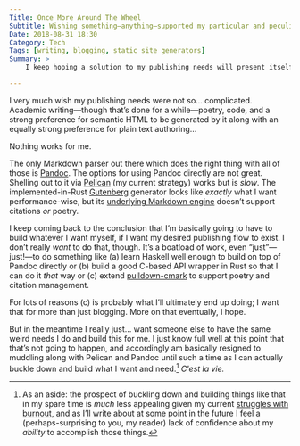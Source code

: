 ```yaml
---
Title: Once More Around The Wheel
Subtitle: Wishing something—anything—supported my particular and peculiar needs for static site generation.
Date: 2018-08-31 18:30
Category: Tech
Tags: [writing, blogging, static site generators]
Summary: >
    I keep hoping a solution to my publishing needs will present itself instead of my having to build it myself. Such a solution does *not* appear forthcoming, though.

---
```


I very much wish my publishing needs were not so… complicated. Academic writing—though that’s done for a while—poetry, code, and a strong preference for semantic HTML to be generated by it along with an equally strong preference for plain text authoring…

Nothing works for me.

The only Markdown parser out there which does the right thing with all of those is [Pandoc](http://pandoc.org). The options for using Pandoc directly are not great. Shelling out to it via [Pelican](https://getpelican.com) (my current strategy) works but is *slow*. The implemented-in-Rust [Gutenberg](https://www.getgutenberg.io) generator looks like *exactly* what I want performance-wise, but its [underlying Markdown engine](https://github.com/google/pulldown-cmark "pulldown-cmark") doesn’t support citations *or* poetry.

I keep coming back to the conclusion that I’m basically going to have to build whatever I want myself, if I want my desired publishing flow to exist. I don’t really *want* to do that, though. It’s a boatload of work, even “just”—just!—to do something like (a) learn Haskell well enough to build on top of Pandoc directly or (b) build a good C-based API wrapper in Rust so that I can do it *that* way or (c) extend [pulldown-cmark](https://github.com/google/pulldown-cmark) to support poetry and citation management.

For lots of reasons (c) is probably what I’ll ultimately end up doing; I want that for more than just blogging. More on that eventually, I hope.

But in the meantime I really just… want someone else to have the same weird needs I do and build this for me. I just know full well at this point that that’s not going to happen, and accordingly am basically resigned to muddling along with Pelican and Pandoc until such a time as I can actually buckle down and build what I want and need.[^1] _C'est la vie._

[^1]:	As an aside: the prospect of buckling down and building things like that in my spare time is *much* less appealing given my current [struggles with burnout](https://www.chriskrycho.com/burnout/), and as I’ll write about at some point in the future I feel a (perhaps-surprising to you, my reader) lack of confidence about my *ability* to accomplish those things.
